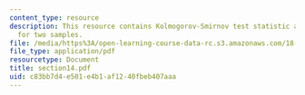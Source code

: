 ```yaml
---
content_type: resource
description: This resource contains Kolmogorov-Smirnov test statistic and KS test
  for two samples.
file: /media/https%3A/open-learning-course-data-rc.s3.amazonaws.com/18-443-statistics-for-applications-fall-2006/c83bb7d4e501e4b1af1240fbeb407aaa_section14.pdf
file_type: application/pdf
resourcetype: Document
title: section14.pdf
uid: c83bb7d4-e501-e4b1-af12-40fbeb407aaa
---
```

